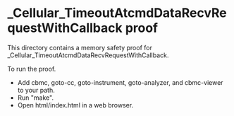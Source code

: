 _Cellular_TimeoutAtcmdDataRecvRequestWithCallback proof
==============

This directory contains a memory safety proof for _Cellular_TimeoutAtcmdDataRecvRequestWithCallback.

To run the proof.
* Add cbmc, goto-cc, goto-instrument, goto-analyzer, and cbmc-viewer
  to your path.
* Run "make".
* Open html/index.html in a web browser.